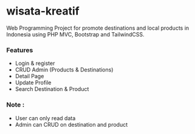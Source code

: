 # wisata-kreatif

Web Programming Project for promote destinations and local products in Indonesia using PHP MVC, Bootstrap and TailwindCSS.

### Features
- Login & register
- CRUD Admin (Products & Destinations)
- Detail Page
- Update Profile
- Search Destination & Product

### Note :
- User can only read data
- Admin can CRUD on destination and product
